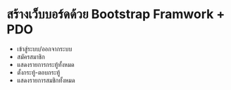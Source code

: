 # สร้างเว็บบอร์ดด้วย Bootstrap Framwork + PDO
- เข้าสู่ระบบ/ออกจากระบบ
- สมัครสมาชิก
- แสดงรายการกระทู้ทั้งหมด
- ตั้งกระทู้-ตอบกระทู้
- แสดงรายการสมชิกทั้งหมด
